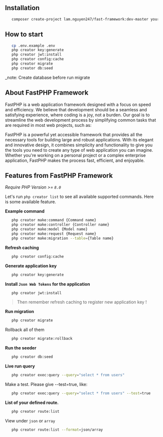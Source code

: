 ## Installation

```bash
   composer create-project lam.nguyen247/fast-framework:dev-master your-project-folder
```

## How to start

```bash
   cp .env.example .env
   php creator key:generate
   php creator jwt:install
   php creator config:cache
   php creator migrate
   php creator db:seed
```
_note: Create database before run migrate

## About FastPHP Framework

FastPHP is a web application framework designed with a focus on speed and efficiency. We believe that development should be a seamless and satisfying experience, where coding is a joy, not a burden. Our goal is to streamline the web development process by simplifying common tasks that are required in most web projects, such as:

FastPHP is a powerful yet accessible framework that provides all the necessary tools for building large and robust applications. With its elegant and innovative design, it combines simplicity and functionality to give you the tools you need to create any type of web application you can imagine. Whether you're working on a personal project or a complex enterprise application, FastPHP makes the process fast, efficient, and enjoyable.

## Features from FastPHP Framework

_Require PHP Version >= `8.0`_

Let's run `php creator list` to see all available supported commands. Here is some available feature.

**Example command**

```bash
   php creator make:command {Command name}
   php creator make:controller {Controller name}
   php creator make:model {Model name}
   php creator make:request {Request name}
   php creator make:migration --table={Table name}
```

**Refresh caching**

```bash
   php creator config:cache
```

**Generate application key**

```bash
   php creator key:generate
```

**Install `Json Web Tokens` for the application**

```bash
   php creator jwt:install
```

> Then remember refresh caching to register new application key !

**Run migration**

```bash
   php creator migrate
```

Rollback all of them

```bash
   php creator migrate:rollback
```

**Run the seeder**

```bash
   php creator db:seed
```

**Live run query**

```bash
   php creator exec:query --query="select * from users"
```

Make a test. Please give --test=true, like:

```bash
   php creator exec:query --query="select * from users" --test=true
```

**List of your defined route.**

```bash
   php creator route:list
```

View under `json` or `array`

```bash
   php creator route:list --format=json/array
```


